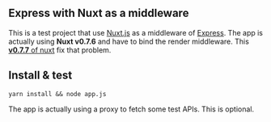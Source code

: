 ## Express with Nuxt as a middleware

This is a test project that use [Nuxt.js](https://github.com/nuxt/nuxt.js) as a middleware of [Express](https://expressjs.com/).
The app is actually using **Nuxt v0.7.6** and have to bind the render middleware.
This [**v0.7.7** of nuxt](https://github.com/nuxt/nuxt.js/releases/tag/v0.7.7) fix that problem.

## Install & test
```console
yarn install && node app.js
```

The app is actually using a proxy to fetch some test APIs. This is optional.
